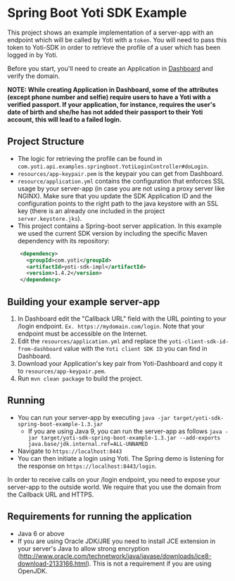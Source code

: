 # Spring Boot Yoti SDK Example

This project shows an example implementation of a server-app with an endpoint which will be called by Yoti with a `token`.
You will need to pass this token to Yoti-SDK in order to retrieve the profile of a user which has been logged in by Yoti.

Before you start, you'll need to create an Application in [Dashboard](https://www.yoti.com/dashboard) and verify the domain.

**NOTE: While creating Application in Dashboard, some of the attributes (except phone number and selfie) require users to have a Yoti with a verified passport. If your application, for instance, requires the user's date of birth and she/he has not added their passport to their Yoti account, this will lead to a failed login.**

## Project Structure
* The logic for retrieving the profile can be found in `com.yoti.api.examples.springboot.YotiLoginController#doLogin`.
* `resources/app-keypair.pem` is the keypair you can get from Dashboard.
* `resource/application.yml` contains the configuration that enforces SSL usage by your server-app (in case you are not using a proxy server like NGINX). Make sure that you update the SDK Application ID and the configuration points to the right path to the java keystore with an SSL key (there is an already one included in the project ``` server.keystore.jks ```).
* This project contains a Spring-boot server application. In this example we used the current SDK version by including the specific Maven dependency with its repository:
```xml
    <dependency>
      <groupId>com.yoti</groupId>
      <artifactId>yoti-sdk-impl</artifactId>
      <version>1.4.2</version>
    </dependency>
```

## Building your example server-app
1. In Dashboard edit the "Callback URL" field with the URL pointing to your /login endpoint.
`Ex. https://mydomain.com/login`. Note that your endpoint must be accessible on the Internet.
1. Edit the `resources/application.yml` and replace the `yoti-client-sdk-id-from-dashboard` value with the `Yoti client SDK ID` you can find in Dashboard.
1. Download your Application's key pair from Yoti-Dashboard and copy it to `resources/app-keypair.pem`.
1. Run `mvn clean package` to build the project.

## Running
* You can run your server-app by executing `java -jar target/yoti-sdk-spring-boot-example-1.3.jar`
  * If you are using Java 9, you can run the server-app as follows `java -jar target/yoti-sdk-spring-boot-example-1.3.jar --add-exports java.base/jdk.internal.ref=ALL-UNNAMED`
* Navigate to `https://localhost:8443`
* You can then initiate a login using Yoti.  The Spring demo is listening for the response on `https://localhost:8443/login`.

In order to receive calls on your /login endpoint, you need to expose your server-app to the outside world. We require that you use the domain from the Callback URL and HTTPS.

## Requirements for running the application
* Java 6 or above
* If you are using Oracle JDK/JRE you need to install JCE extension in your server's Java to allow strong encryption (http://www.oracle.com/technetwork/java/javase/downloads/jce8-download-2133166.html). This is not a requirement if you are using OpenJDK.


